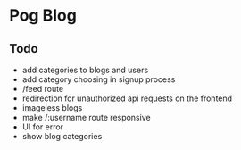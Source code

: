 # Pog Blog

## Todo
- add categories to blogs and users
- add category choosing in signup process
- /feed route
- redirection for unauthorized api requests on the frontend
- imageless blogs
- make /:username route responsive
- UI for error
- show blog categories